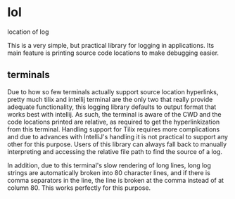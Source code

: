 # lol

location of log

This is a very simple, but practical library for logging in applications. Its
main feature is printing source code locations to make debugging easier.

## terminals

Due to how so few terminals actually support source location hyperlinks, pretty much tilix and intellij terminal are the only two that really provide adequate functionality, this logging library defaults to output format that works best with intellij. As such, the terminal is aware of the CWD and the code locations printed are relative, as required to get the hyperlinkization from this terminal. Handling support for Tilix requires more complications and due to advances with IntelliJ's handling it is not practical to support any other for this purpose. Users of this library can always fall back to manually interpreting and accessing the relative file path to find the source of a log.

In addition, due to this terminal's slow rendering of long lines, long log strings are automatically broken into 80 character lines, and if there is comma separators in the line, the line is broken at the comma instead of at column 80. This works perfectly for this purpose.